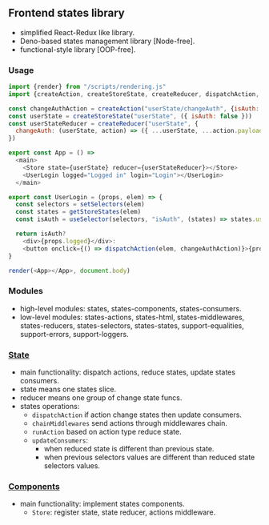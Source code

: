 ## Frontend states library
- simplified React-Redux like library.
- Deno-based states management library [Node-free].
- functional-style library [OOP-free].

### Usage
```javascript
import {render} from "/scripts/rendering.js"
import {createAction, createStoreState, createReducer, dispatchAction, getStoreStates, setSelectors, useSelector, Store} from "/scripts/states.js"

const changeAuthAction = createAction("userState/changeAuth", {isAuth: true})
const userState = createStoreState("userState", ({ isAuth: false }))
const userStateReducer = createReducer("userState", {
  changeAuth: (userState, action) => ({ ...userState, ...action.payload })
})

export const App = () =>
  <main>
    <Store state={userState} reducer={userStateReducer}></Store>
    <UserLogin logged="Logged in" login="Login"></UserLogin>
  </main>

export const UserLogin = (props, elem) => {
  const selectors = setSelectors(elem)
  const states = getStoreStates(elem)
  const isAuth = useSelector(selectors, "isAuth", (states) => states.userState.isAuth, states)

  return isAuth?
    <div>{props.logged}</div>:
    <button onclick={() => dispatchAction(elem, changeAuthAction)}>{props.login}</button>
}

render(<App></App>, document.body)
```

### Modules
- high-level modules: states, states-components, states-consumers.
- low-level modules: states-actions, states-html, states-middlewares, states-reducers, states-selectors, states-states, support-equalities, support-errors, support-loggers.

### [State](./states/)
- main functionality: dispatch actions, reduce states, update states consumers.
- state means one states slice.
- reducer means one group of change state funcs.
- states operations:
  - `dispatchAction` if action change states then update consumers.
  - `chainMiddlewares` send actions through middlewares chain.
  - `runAction` based on action type reduce state.
  - `updateConsumers`:
    - when reduced state is different than previous state.
    - when previous selectors values are different than reduced state selectors values.


### [Components](./states-components/)
- main functionality: implement states components.
  - `Store`: register state, state reducer, actions middleware.